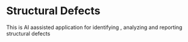 # Structural Defects
This is AI aassisted application  for identifying , analyzing and reporting structural defects
